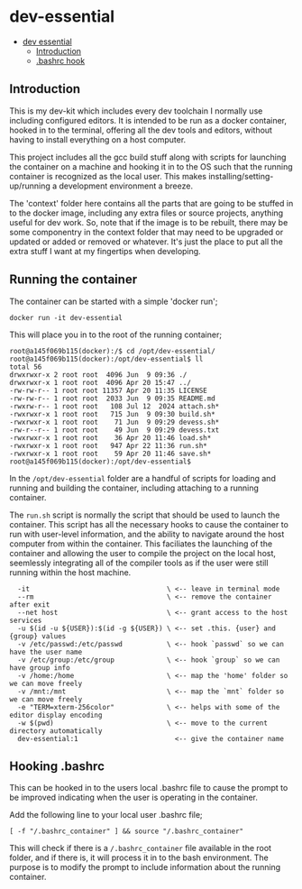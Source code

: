 <!--
Copyright @ 2025 Lorimark Solutions, LLC.  All Rights Reserved

This Source Code Form is subject to the terms of the Mozilla
Public License, v. 2.0. If a copy of the MPL was not distributed
with this file, You can obtain one at https://mozilla.org/MPL/2.0/.
-->
<a name="dev-essential"></a>
# dev-essential

<!-- TOC -->
- [dev essential](#dev-essential)
    - [Introduction](#introduction)
    - [.bashrc hook](#bashrc)
<!-- /TOC -->

<a name="introduction"></a>
## Introduction
This is my dev-kit which includes every dev toolchain I normally use including
 configured editors. It is intended to be run as a docker container, hooked in to
 the terminal, offering all the dev tools and editors, without having to install
 everything on a host computer.

This project includes all the gcc build stuff along with scripts for launching
 the container on a machine and hooking it in to the OS such that the running
 container is recognized as the local user. This makes installing/setting-up/running
 a development environment a breeze.

The 'context' folder here contains all the parts that are going to be stuffed in to the
 docker image, including any extra files or source projects, anything useful for dev
 work. So, note that if the image is to be rebuilt, there may be some componentry in
 the context folder that may need to be upgraded or updated or added or removed or
 whatever.  It's just the place to put all the extra stuff I want at my fingertips
 when developing.

<a name="running"></a>
## Running the container
The container can be started with a simple 'docker run';

`docker run -it dev-essential`

This will place you in to the root of the running container;

```mark@ubuntu24.04:~/projects/dev-essential$ docker run -it --rm dev-essential:1
root@a145f069b115(docker):/$ cd /opt/dev-essential/
root@a145f069b115(docker):/opt/dev-essential$ ll
total 56
drwxrwxr-x 2 root root  4096 Jun  9 09:36 ./
drwxrwxr-x 1 root root  4096 Apr 20 15:47 ../
-rw-rw-r-- 1 root root 11357 Apr 20 11:35 LICENSE
-rw-rw-r-- 1 root root  2033 Jun  9 09:35 README.md
-rwxrw-r-- 1 root root   108 Jul 12  2024 attach.sh*
-rwxrwxr-x 1 root root   715 Jun  9 09:30 build.sh*
-rwxrwxr-x 1 root root    71 Jun  9 09:29 devess.sh*
-rw-r--r-- 1 root root    49 Jun  9 09:29 devess.txt
-rwxrwxr-x 1 root root    36 Apr 20 11:46 load.sh*
-rwxrwxr-x 1 root root   947 Apr 22 11:36 run.sh*
-rwxrwxr-x 1 root root    59 Apr 20 11:46 save.sh*
root@a145f069b115(docker):/opt/dev-essential$ 
```

In the `/opt/dev-essential` folder are a handful of scripts for loading and running
 and building the container, including attaching to a running container.

The `run.sh` script is normally the script that should be used to launch the container.
 This script has all the necessary hooks to cause the container to run with
 user-level information, and the ability to navigate around the host computer from
 within the container.  This faciliates the launching of the container and allowing
 the user to compile the project on the local host, seemlessly integrating all of the
 compiler tools as if the user were still running within the host machine.

```docker run                             \ <-- run the container
  -it                                  \ <-- leave in terminal mode
  --rm                                 \ <-- remove the container after exit
  --net host                           \ <-- grant access to the host services
  -u $(id -u ${USER}):$(id -g ${USER}) \ <-- set .this. {user} and {group} values
  -v /etc/passwd:/etc/passwd           \ <-- hook `passwd` so we can have the user name
  -v /etc/group:/etc/group             \ <-- hook `group` so we can have group info
  -v /home:/home                       \ <-- map the 'home' folder so we can move freely
  -v /mnt:/mnt                         \ <-- map the `mnt` folder so we can move freely
  -e "TERM=xterm-256color"             \ <-- helps with some of the editor display encoding
  -w $(pwd)                            \ <-- move to the current directory automatically
  dev-essential:1                        <-- give the container name
```



<a name="bashrc"></a>
## Hooking .bashrc
This can be hooked in to the users local .bashrc file to cause the prompt
 to be improved indicating when the user is operating in the container.

Add the following line to your local user .bashrc file;

`[ -f "/.bashrc_container" ] && source "/.bashrc_container"`

This will check if there is a `/.bashrc_container` file available in the root folder,
 and if there is, it will process it in to the bash environment.  The purpose is to
 modify the prompt to include information about the running container.


